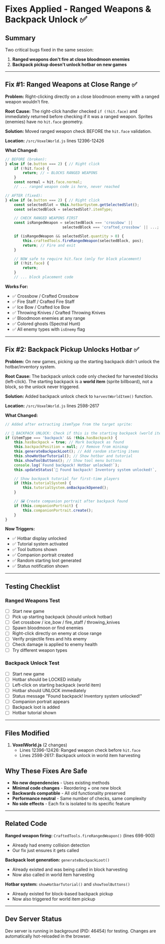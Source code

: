 # Fixes Applied - Ranged Weapons & Backpack Unlock ✅

## Summary

Two critical bugs fixed in the same session:

1. **Ranged weapons don't fire at close bloodmoon enemies**
2. **Backpack pickup doesn't unlock hotbar on new games**

---

## Fix #1: Ranged Weapons at Close Range ✅

**Problem:** Right-clicking directly on a close bloodmoon enemy with a ranged weapon wouldn't fire.

**Root Cause:** The right-click handler checked `if (!hit.face)` and immediately returned before checking if it was a ranged weapon. Sprites (enemies) have no `hit.face` geometry.

**Solution:** Moved ranged weapon check BEFORE the `hit.face` validation.

**Location:** `/src/VoxelWorld.js` lines 12396-12426

**What Changed:**
```javascript
// BEFORE (broken):
} else if (e.button === 2) { // Right click
    if (!hit.face) {
        return; // ← BLOCKS RANGED WEAPONS
    }
    const normal = hit.face.normal;
    // ... ranged weapon code is here, never reached

// AFTER (fixed):
} else if (e.button === 2) { // Right click
    const selectedSlot = this.hotbarSystem.getSelectedSlot();
    const selectedBlock = selectedSlot?.itemType;

    // CHECK RANGED WEAPONS FIRST
    const isRangedWeapon = selectedBlock === 'crossbow' ||
                          selectedBlock === 'crafted_crossbow' || ...;

    if (isRangedWeapon && selectedSlot.quantity > 0) {
        this.craftedTools.fireRangedWeapon(selectedBlock, pos);
        return; // Fire and exit
    }

    // NOW safe to require hit.face (only for block placement)
    if (!hit.face) {
        return;
    }
    // ... block placement code
```

**Works For:**
- ✅ Crossbow / Crafted Crossbow
- ✅ Fire Staff / Crafted Fire Staff
- ✅ Ice Bow / Crafted Ice Bow
- ✅ Throwing Knives / Crafted Throwing Knives
- ✅ Bloodmoon enemies at any range
- ✅ Colored ghosts (Spectral Hunt)
- ✅ All enemy types with `isEnemy` flag

---

## Fix #2: Backpack Pickup Unlocks Hotbar ✅

**Problem:** On new games, picking up the starting backpack didn't unlock the hotbar/inventory system.

**Root Cause:** The backpack unlock code only checked for harvested blocks (left-click). The starting backpack is a **world item** (sprite billboard), not a block, so the unlock never triggered.

**Solution:** Added backpack unlock check to `harvestWorldItem()` function.

**Location:** `/src/VoxelWorld.js` lines 2598-2617

**What Changed:**
```javascript
// Added after extracting itemType from the target sprite:

// 🎒 BACKPACK UNLOCK: Check if this is the starting backpack (world item version)
if (itemType === 'backpack' && !this.hasBackpack) {
    this.hasBackpack = true; // Mark backpack as found
    this.backpackPosition = null; // Remove from minimap
    this.generateBackpackLoot(); // Add random starting items
    this.showHotbarTutorial(); // Show hotbar and tutorial
    this.showToolButtons(); // Show tool menu buttons
    console.log(`Found backpack! Hotbar unlocked!`);
    this.updateStatus(`🎒 Found backpack! Inventory system unlocked!`, 'discovery');

    // Show backpack tutorial for first-time players
    if (this.tutorialSystem) {
        this.tutorialSystem.onBackpackOpened();
    }

    // 🖼️ Create companion portrait after backpack found
    if (this.companionPortrait) {
        this.companionPortrait.create();
    }
}
```

**Now Triggers:**
- ✅ Hotbar display unlocked
- ✅ Tutorial system activated
- ✅ Tool buttons shown
- ✅ Companion portrait created
- ✅ Random starting loot generated
- ✅ Status notification shown

---

## Testing Checklist

### Ranged Weapons Test
- [ ] Start new game
- [ ] Pick up starting backpack (should unlock hotbar)
- [ ] Get crossbow / ice_bow / fire_staff / throwing_knives
- [ ] Spawn bloodmoon or find enemies
- [ ] Right-click directly on enemy at close range
- [ ] Verify projectile fires and hits enemy
- [ ] Check damage is applied to enemy health
- [ ] Try different weapon types

### Backpack Unlock Test
- [ ] Start new game
- [ ] Hotbar should be LOCKED initially
- [ ] Left-click on starting backpack (world item)
- [ ] Hotbar should UNLOCK immediately
- [ ] Status message "Found backpack! Inventory system unlocked!"
- [ ] Companion portrait appears
- [ ] Backpack loot is added
- [ ] Hotbar tutorial shown

---

## Files Modified

1. **VoxelWorld.js** (2 changes)
   - Lines 12396-12426: Ranged weapon check before `hit.face`
   - Lines 2598-2617: Backpack unlock in world item harvesting

## Why These Fixes Are Safe

- **No new dependencies** - Uses existing methods
- **Minimal code changes** - Reordering + one new block
- **Backwards compatible** - All old functionality preserved
- **Performance neutral** - Same number of checks, same complexity
- **No side effects** - Each fix is isolated to its specific feature

---

## Related Code

**Ranged weapon firing:** `CraftedTools.fireRangedWeapon()` (lines 698-900)
- Already had enemy collision detection
- Our fix just ensures it gets called

**Backpack loot generation:** `generateBackpackLoot()`
- Already existed and was being called in block harvesting
- Now also called in world item harvesting

**Hotbar system:** `showHotbarTutorial()` and `showToolButtons()`
- Already existed for block-based backpack pickup
- Now also triggered for world item pickup

---

## Dev Server Status

Dev server is running in background (PID: 46454) for testing.
Changes are automatically hot-reloaded in the browser.
